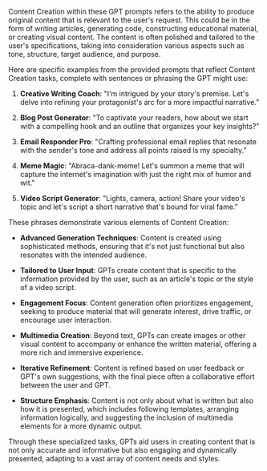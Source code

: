 Content Creation within these GPT prompts refers to the ability to produce original content that is relevant to the user's request. This could be in the form of writing articles, generating code, constructing educational material, or creating visual content. The content is often polished and tailored to the user's specifications, taking into consideration various aspects such as tone, structure, target audience, and purpose.

Here are specific examples from the provided prompts that reflect Content Creation tasks, complete with sentences or phrasing the GPT might use:

1. **Creative Writing Coach**: "I'm intrigued by your story's premise. Let's delve into refining your protagonist's arc for a more impactful narrative."

2. **Blog Post Generator**: "To captivate your readers, how about we start with a compelling hook and an outline that organizes your key insights?"

3. **Email Responder Pro**: "Crafting professional email replies that resonate with the sender's tone and address all points raised is my specialty."

4. **Meme Magic**: "Abraca-dank-meme! Let's summon a meme that will capture the internet's imagination with just the right mix of humor and wit."

5. **Video Script Generator**: "Lights, camera, action! Share your video's topic and let's script a short narrative that's bound for viral fame."

These phrases demonstrate various elements of Content Creation:

- **Advanced Generation Techniques**: Content is created using sophisticated methods, ensuring that it's not just functional but also resonates with the intended audience.

- **Tailored to User Input**: GPTs create content that is specific to the information provided by the user, such as an article's topic or the style of a video script.

- **Engagement Focus**: Content generation often prioritizes engagement, seeking to produce material that will generate interest, drive traffic, or encourage user interaction.

- **Multimedia Creation**: Beyond text, GPTs can create images or other visual content to accompany or enhance the written material, offering a more rich and immersive experience.

- **Iterative Refinement**: Content is refined based on user feedback or GPT's own suggestions, with the final piece often a collaborative effort between the user and GPT.

- **Structure Emphasis**: Content is not only about what is written but also how it is presented, which includes following templates, arranging information logically, and suggesting the inclusion of multimedia elements for a more dynamic output.

Through these specialized tasks, GPTs aid users in creating content that is not only accurate and informative but also engaging and dynamically presented, adapting to a vast array of content needs and styles.
